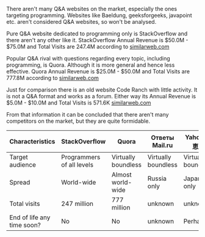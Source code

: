 There aren't many Q&A websites on the market, especially the ones targeting programming.
Websites like Baeldung, geeksforgeeks, javapoint etc. aren't considered Q&A websites, so won't be analysed.

Pure Q&A website dedicated to programming only is StackOverflow and there aren't any other like it.
StackOverflow Annual Revenue is $50.0M - $75.0M and Total Visits are 247.4M according to [similarweb.com](https://www.similarweb.com/website/stackoverflow.com/)

Popular Q&A rival with questions regarding every topic, including programming, is Quora.
Although it is more general and hence less effective.
Quora Annual Revenue is $25.0M - $50.0M and Total Visits are 777.8M according to [similarweb.com](https://www.similarweb.com/website/quora.com/)

Just for comparison there is an old website Code Ranch with little activity.
It is not a Q&A format and works as a forum. Either way its
Annual Revenue is $5.0M - $10.0M and Total Visits is 571.6K [similarweb.com](https://www.similarweb.com/website/coderanch.com/#overview)

From that information it can be concluded that there aren't many competitors on the market, but they are
quite formidable.


| Characteristics            | StackOverflow             | Quora               | Ответы Mail.ru      | Yahoo!知恵袋           |
|----------------------------|---------------------------|---------------------|---------------------|---------------------|
| Target audience            | Programmers of all levels | Virtually boundless | Virtually boundless | Virtually boundless |
| Spread                     | World-wide                | Almost world-wide   | Russia only         | Japan only          |
| Total visits               | 247 million               | 777 million         | unknown             | unknown             |
| End of life any time soon? | No                        | No                  | unknown             | Perhaps             |

